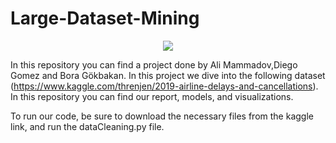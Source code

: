 # Large-Dataset-Mining


<p align="center">
  <img src="https://media.istockphoto.com/photos/passenger-airplane-flying-above-clouds-during-sunset-picture-id155439315?k=20&m=155439315&s=612x612&w=0&h=BvXCpRLaP5h1NnvyYI_2iRtSM0Xsz2jQhAmZ7nA7abA=" />
</p>

In this repository you can find a project done by Ali Mammadov,Diego Gomez and Bora Gökbakan. In this project we dive into the following dataset (https://www.kaggle.com/threnjen/2019-airline-delays-and-cancellations). In this repository you can find our report, models, and visualizations. 

To run our code, be sure to download the necessary files from the kaggle link, and run the dataCleaning.py file.
